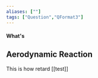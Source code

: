 ```yaml
---
aliases: [""]
tags: ["Question","QFormat3"]
---
```


#### What's
## Aerodynamic Reaction
This is how retard [[test]]